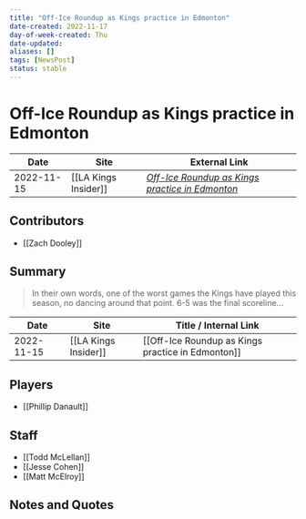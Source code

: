 ```yaml
---
title: "Off-Ice Roundup as Kings practice in Edmonton"
date-created: 2022-11-17
day-of-week-created: Thu
date-updated: 
aliases: []
tags: [NewsPost]
status: stable
---
```


# Off-Ice Roundup as Kings practice in Edmonton

| Date       | Site                 | External Link                                                                                                                           |
| ---------- | -------------------- | --------------------------------------------------------------------------------------------------------------------------------------- |
| 2022-11-15 | [[LA Kings Insider]] | [*Off-Ice Roundup as Kings practice in Edmonton*](https://lakingsinsider.com/2022/11/15/off-ice-roundup-as-kings-practice-in-edmonton/) |

## Contributors
- [[Zach Dooley]]

## Summary
> In their own words, one of the worst games the Kings have played this season, no dancing around that point. 6-5 was the final scoreline...

| Date       | Site                 | Title / Internal Link                             |
| ---------- | -------------------- | ------------------------------------------------- |
| 2022-11-15 | [[LA Kings Insider]] | [[Off-Ice Roundup as Kings practice in Edmonton]] |

## Players
- [[Phillip Danault]]

## Staff
- [[Todd McLellan]]
- [[Jesse Cohen]]
- [[Matt McElroy]]

## Notes and Quotes
> 

